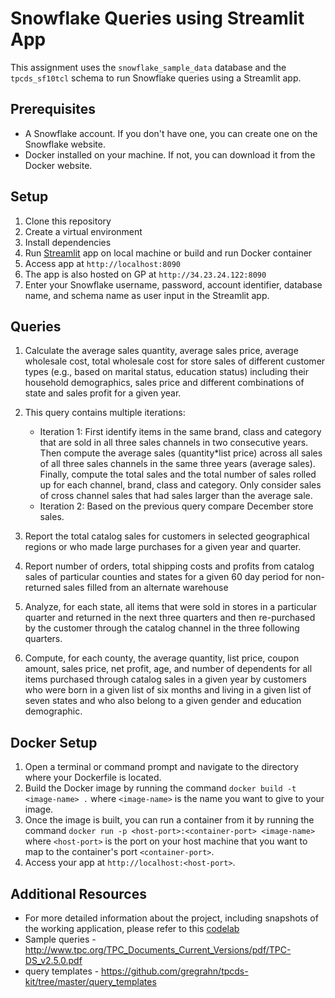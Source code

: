 # Snowflake Queries using Streamlit App

This assignment uses the `snowflake_sample_data` database and the `tpcds_sf10tcl` schema to run Snowflake queries using a Streamlit app.


## Prerequisites

- A Snowflake account. If you don't have one, you can create one on the Snowflake website.
- Docker installed on your machine. If not, you can download it from the Docker website.


## Setup

1. Clone this repository
2. Create a virtual environment
3. Install dependencies
4. Run [Streamlit](./streamlit/) app on local machine or build and run Docker container
5. Access app at `http://localhost:8090`
6. The app is also hosted on GP at `http://34.23.24.122:8090`
7. Enter your Snowflake username, password, account identifier, database name, and schema name as user input in the Streamlit app.


## Queries

1. Calculate the average sales quantity, average sales price, average wholesale cost, total wholesale cost for store sales of different customer types (e.g., based on marital status, education status) including their household demographics, sales price and different combinations of state and sales profit for a given year.


2. This query contains multiple iterations:
    - Iteration 1: First identify items in the same brand, class and category that are sold in all three sales channels in two consecutive years. Then compute the average sales (quantity*list price) across all sales of all three sales channels in the same three years (average sales). Finally, compute the total sales and the total number of sales rolled up for each channel, brand, class and category. Only consider sales of cross channel sales that had sales larger than the average sale.
    - Iteration 2: Based on the previous query compare December store sales.

      
3. Report the total catalog sales for customers in selected geographical regions or who made large purchases for a given year and quarter.

   
4. Report number of orders, total shipping costs and profits from catalog sales of particular counties and states for a given 60 day period for non-returned sales filled from an alternate warehouse

   
5. Analyze, for each state, all items that were sold in stores in a particular quarter and returned in the next three quarters and then re-purchased by the customer through the catalog channel in the three following quarters.


6. Compute, for each county, the average quantity, list price, coupon amount, sales price, net profit, age, and number of dependents for all items purchased through catalog sales in a given year by customers who were born in a given list of six months and living in a given list of seven states and who also belong to a given gender and education demographic.


## Docker Setup

1. Open a terminal or command prompt and navigate to the directory where your Dockerfile is located.
2. Build the Docker image by running the command `docker build -t <image-name> .` where `<image-name>` is the name you want to give to your image.
3. Once the image is built, you can run a container from it by running the command `docker run -p <host-port>:<container-port> <image-name>` where `<host-port>` is the port on your host machine that you want to map to the container's port `<container-port>`.
4. Access your app at `http://localhost:<host-port>`.


## Additional Resources

- For more detailed information about the project, including snapshots of the working application, please refer to this [codelab](https://codelabs-preview.appspot.com/?file_id=1e__CVGs_zvpN6vI1dqoupWs6-RuzQxQEhrv7MNo2njM#1)
- Sample queries - http://www.tpc.org/TPC_Documents_Current_Versions/pdf/TPC-DS_v2.5.0.pdf
- query templates - https://github.com/gregrahn/tpcds-kit/tree/master/query_templates
